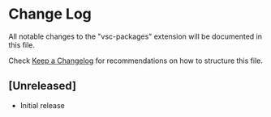 # Change Log

All notable changes to the "vsc-packages" extension will be documented in this file.

Check [Keep a Changelog](http://keepachangelog.com/) for recommendations on how to structure this file.

## [Unreleased]

- Initial release
